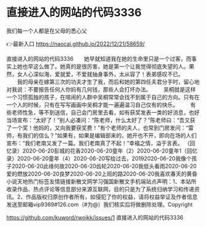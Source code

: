 # 直接进入的网站的代码3336
我们每一个人都是在父母的悉心父

👉最新入口 https://naocai.github.io/2022/12/21/58659/

直接进入的网站的代码3336　　她早就知道我在她的生命里只是一个过客，而事实上她也早这么做了。她真的是很厉害，她是第一个让我觉得彻底失望的人。果然，女人心深似海，爱就爱，不爱就抽身事外，太从容了！表弟感叹不已。
　　我的母亲在嫁第三次的功夫才生了我，而后和她的第四任夫君分手时，留心地对我说：不要报告任何人你妈有几何钱，那些人会打坏办法。
　　吴桐就是这样一个习惯孤独的孩子，在喧闹的人群中吴桐常常会找不到属于自己的方向。只有在一个人的时候，只有在写写画画中吴桐才能一遍遍温习自己仅有的快乐。
　　有些老师性急，等不到送信，自己会门房里去看，如有获奖发表一类的好消息，也好当场宣布：“太好了！”别人必凑问：“陈老师，什么太好了？”陈老师曰：“吾又获了一个奖！他妈的，又向我要获奖费！”有个老师的夫人，也常到门房发问：“雷师，有我们的信么？”如果有，如果是编辑部来的，她开也不开，即向在场的人们宣布：“我们老南又发了一篇。我们老南真了不起！”幸福之情，溢于言表。
（回忆录）2020-06-20彭城的花香2020-06-20童年（2）2020-06-20童年1（回忆录）2020-06-20童年（4）2020-06-20写给过去，20192020-06-20我像个孩子2020-06-20此缘何故2020-06-20齿轮2020-06-20我低头看雨2020-06-20爱的燃放2020-06-20良梦2020-06-20上班的路2020-06-20我喜欢春天的黄昏小说天地热门标签友情链接新散文网学习强国新散文手机端站点声明：1、本站所收录作品、热点评论等信息部分来源互联网，目的只是为了系统归纳学习和传递资讯。2、作品版权归原创作者所有，如侵犯了你的权益，请将权益举证及作者信息发送至邮箱vip9369#126.com（#为@）我们核实后将做删除处理。Copyright

https://github.com/kuword/rwojkk/issues/1
直接进入的网站的代码3336
